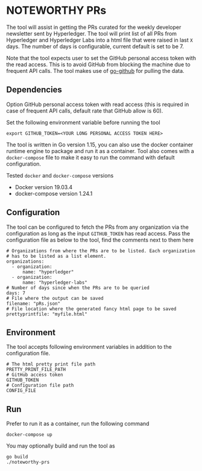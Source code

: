 # NOTEWORTHY PRs

The tool will assist in getting the PRs curated for the weekly developer
newsletter sent by Hyperledger. The tool will print list of all PRs from
Hyperledger and Hyperledger Labs into a html file that were raised in
last `X` days. The number of days is configurable, current default is set
to be 7.

Note that the tool expects user to set the GitHub personal access token
with the read access. This is to avoid GitHub from blocking the machine due
to frequent API calls. The tool makes use of
[go-github](https://github.com/google/go-github/) for pulling the data.

## Dependencies

Option GitHub personal access token with read access (this is required
in case of frequent API calls, default rate that GitHub allow is 60).

Set the following environment variable before running the tool

```
export GITHUB_TOKEN=<YOUR LONG PERSONAL ACCESS TOKEN HERE>
```

The tool is written in Go version 1.15, you can also use the docker
container runtime engine to package and run it as a container.
Tool also comes with a `docker-compose` file to make it easy to run
the command with default configuration.

Tested `docker` and `docker-compose` versions

- Docker version 19.03.4
- docker-compose version 1.24.1

## Configuration

The tool can be configured to fetch the PRs from any organization via
the configuration as long as the input `GITHUB_TOKEN` has read access.
Pass the configuration file as below to the tool, find the comments
next to them here

```
# Organizations from where the PRs are to be listed. Each organization
# has to be listed as a list element.
organizations:
  - organization:
      name: "hyperledger"
  - organization:
      name: "hyperledger-labs"
# Number of days since when the PRs are to be queried
days: 7
# File where the output can be saved
filename: "pRs.json"
# File location where the generated fancy html page to be saved
prettyprintfile: "myfile.html"
```

## Environment

The tool accepts following environment variables in addition to
the configuration file.


```
# The html pretty print file path
PRETTY_PRINT_FILE_PATH
# GitHub access token
GITHUB_TOKEN
# Configuration file path
CONFIG_FILE
```

## Run

Prefer to run it as a container, run the following command

```
docker-compose up
```

You may optionally build and run the tool as

```
go build
./noteworthy-prs
```
